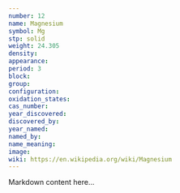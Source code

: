 ```yaml
---
number: 12
name: Magnesium
symbol: Mg
stp: solid
weight: 24.305
density:
appearance:
period: 3
block:
group:
configuration:
oxidation_states:
cas_number:
year_discovered:
discovered_by:
year_named:
named_by:
name_meaning:
image:
wiki: https://en.wikipedia.org/wiki/Magnesium
---
```


Markdown content here...
